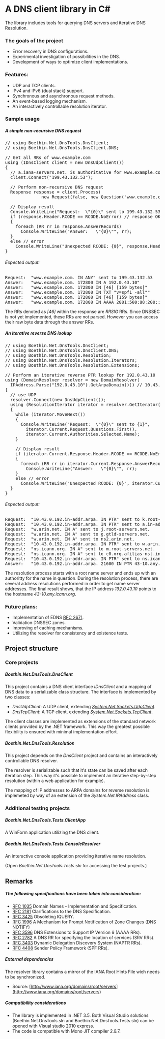 A DNS client library in C#
==============================================

The library includes tools for querying DNS servers and iterative DNS Resolution.

### The goals of the project

  - Error recovery in DNS configurations.
  - Experimental investigation of possibilities in the DNS.
  - Development of ways to optimize client implementations.

### Features:

  - UDP and TCP clients.
  - IPv4 and IPv6 (dual stack) support.
  - Synchronous and asynchronous request methods.
  - An event-based logging mechanism.
  - An interactively controllable resolution iterator.

### Sample usage

##### A simple non-recursive DNS request

<pre>
// using Boethin.Net.DnsTools.DnsClient;
// using Boethin.Net.DnsTools.DnsClient.DNS;

// Get all RRs of www.example.com
using (IDnsClient client = new DnsUdpClient())
{
  // a.iana-servers.net. is authoritative for www.example.com.
  client.Connect("199.43.132.53");

  // Perform non-recursive DNS request
  Response response = client.Process(
              new Request(false, new Question("www.example.com.", QTYPE.ANY)));

  // Display result
  Console.WriteLine("Request:  \"{0}\" sent to 199.43.132.53", response.Questions.First());
  if (response.Header.RCODE == RCODE.NoError) // response OK
  {
    foreach (RR rr in response.AnswerRecords)
      Console.WriteLine("Answer:   \"{0}\"", rr);
  }
  else // error
    Console.WriteLine("Unexpected RCODE: {0}", response.Header.RCODE.ToString());
}
</pre>

###### Expected output:
<pre>
Request:  "www.example.com. IN ANY" sent to 199.43.132.53
Answer:   "www.example.com. 172800 IN A 192.0.43.10"
Answer:   "www.example.com. 172800 IN [46] [159 bytes]"
Answer:   "www.example.com. 172800 IN TXT "v=spf1 -all""
Answer:   "www.example.com. 172800 IN [46] [159 bytes]"
Answer:   "www.example.com. 172800 IN AAAA 2001:500:88:200::10"
</pre>

The RRs denoted as *[46]* within the response are *RRSIG* RRs. Since DNSSEC is not yet implemented, these RRs are not parsed. However you can access their raw byte data through the answer RRs.

##### An iterative reverse DNS lookup

<pre>
// using Boethin.Net.DnsTools.DnsClient;
// using Boethin.Net.DnsTools.DnsClient.DNS;
// using Boethin.Net.DnsTools.Resolution;
// using Boethin.Net.DnsTools.Resolution.Iterators;
// using Boethin.Net.DnsTools.Resolution.Extensions;

// Perform an iterative reverse PTR lookup for 192.0.43.10
using (DomainResolver resolver = new DomainResolver(
  IPAddress.Parse("192.0.43.10").GetArpaDomain())) // 10.43.0.192.in-addr.arpa
{
  // use UDP
  resolver.Connect(new DnsUdpClient());
  using (ResolutionIterator iterator = resolver.GetIterator(QTYPE.PTR))
  {
    while (iterator.MoveNext())
    {
      Console.WriteLine("Request:  \"{0}\" sent to {1}",
        iterator.Current.Request.Questions.First(),
        iterator.Current.Authorities.Selected.Name);
    }

    // Display result
    if (iterator.Current.Response.Header.RCODE == RCODE.NoError) // response OK
    {
      foreach (RR rr in iterator.Current.Response.AnswerRecords)
        Console.WriteLine("Answer:   \"{0}\"", rr);
    }
    else // error
      Console.WriteLine("Unexpected RCODE: {0}", iterator.Current.Response.Header.RCODE.ToString());
  }
}
</pre>

###### Expected output:
<pre>
Request:  "10.43.0.192.in-addr.arpa. IN PTR" sent to k.root-servers.net.
Request:  "10.43.0.192.in-addr.arpa. IN PTR" sent to a.in-addr-servers.arpa.
Request:  "w.arin.net. IN A" sent to j.root-servers.net.
Request:  "w.arin.net. IN A" sent to g.gtld-servers.net.
Request:  "w.arin.net. IN A" sent to ns2.arin.net.
Request:  "10.43.0.192.in-addr.arpa. IN PTR" sent to w.arin.net.
Request:  "ns.icann.org. IN A" sent to m.root-servers.net.
Request:  "ns.icann.org. IN A" sent to c0.org.afilias-nst.info.
Request:  "10.43.0.192.in-addr.arpa. IN PTR" sent to ns.icann.org.
Answer:   "10.43.0.192.in-addr.arpa. 21600 IN PTR 43-10.any.icann.org."
</pre>

The resolution process starts with a root name server and ends up with an authoritty for the name in question. During the resolution process, there are several address resolutions performed in order to get name server addresses. The final result shows, that the IP address *192.0.43.10* points to the hostname *43-10.any.icann.org*.


### Future plans:
  - Implementation of EDNS [RFC 2671](http://tools.ietf.org/html/rfc2671).
  - Validation DNSSEC zones.
  - Improving of caching mechanisms.
  - Utilizing the resolver for consistency and existence tests.

Project structure
-----------------

### Core projects

##### *Boethin.Net.DnsTools.DnsClient*

This project contains a DNS client interface *IDnsClient* and a mapping of DNS data to a serializable class structure. The interface is implemented by two classes:

   - *DnsUdpClient*: A UDP client, extending [*System.Net.Sockets.UdpClient*](http://msdn.microsoft.com/en-us/library/system.net.sockets.udpclient%28v=vs.90%29.aspx).
   - *DnsTcpClient*: A TCP client, extending [*System.Net.Sockets.TcpClient*](http://msdn.microsoft.com/en-us/library/system.net.sockets.tcpclient%28v=vs.90%29.aspx).

The client classes are implemented as extensions of the standard network clients provided by the .NET framework. This way the greatest possible flexibility is ensured with minimal implementation effort.

##### *Boethin.Net.DnsTools.Resolution*

This project depends on the *DnsClient* project and contains an interactively controllable DNS resolver.

The resolver is serializable such that it's state can be saved after each iteration step. This way it's possible to implement an iterative step-by-step resolution (within a web application for example).

The mapping of IP addresses to ARPA domains for reverse resolution is implemeted by way of an extension of the *System.Net.IPAddress* class.

### Additional testing projects

##### *Boethin.Net.DnsTools.Tests.ClientApp*

A WinForm application utilizing the DNS client.

##### *Boethin.Net.DnsTools.Tests.ConsoleResolver*

An interactive console application providing iterative name resolution.

(Open *Boethin.Net.DnsTools.Tests.sln* for accessing the test projects.)


Remarks
-------

##### The following specifications have been taken into consideration:
  - [RFC 1035](http://tools.ietf.org/html/rfc1035) Domain Names - Implementation and Specification.
  - [RFC 2181](http://tools.ietf.org/html/rfc2181) Clarifications to the DNS Specification.
  - [RFC 3425](http://tools.ietf.org/html/rfc3425) Obsoleting IQUERY.
  - [RFC 1996](http://tools.ietf.org/html/rfc1996) A Mechanism for Prompt Notification of Zone Changes (DNS NOTIFY)
  - [RFC 3596](http://tools.ietf.org/html/rfc3596) DNS Extensions to Support IP Version 6 (AAAA RRs).
  - [RFC 2782](http://tools.ietf.org/html/rfc2782) A DNS RR for specifying the location of services (SRV RRs).
  - [RFC 3403](http://tools.ietf.org/html/rfc3403) Dynamic Delegation Discovery System (NAPTR RRs).
  - [RFC 4408](http://tools.ietf.org/html/rfc4408) Sender Policy Framework (SPF RRs).

##### External dependencies

The resolver library contains a mirror of the IANA Root Hints File wich needs to be synchronized.
- Source: [http://www.iana.org/domains/root/servers](http://www.iana.org/domains/root/servers)

##### Compatibility considerations

- The library is implemented in .NET 3.5. Both Visual Studio solutions (Boethin.Net.DnsTools.sln and Boethin.Net.DnsTools.Tests.sln) can be opened with Visual studio 2010 express.
- The code is compatible with Mono JIT compiler 2.6.7.

